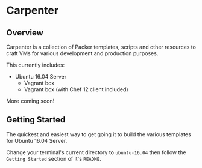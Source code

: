 # Carpenter 

## Overview 

Carpenter is a collection of Packer templates, scripts and other resources to craft VMs for various development and production purposes.

This currently includes:

  - Ubuntu 16.04 Server
    - Vagrant box
    - Vagrant box (with Chef 12 client included)

More coming soon!


## Getting Started

The quickest and easiest way to get going it to build the various templates for Ubuntu 16.04 Server. 

Change your terminal's current directory to `ubuntu-16.04` then follow the `Getting Started` section of it's `README`.

